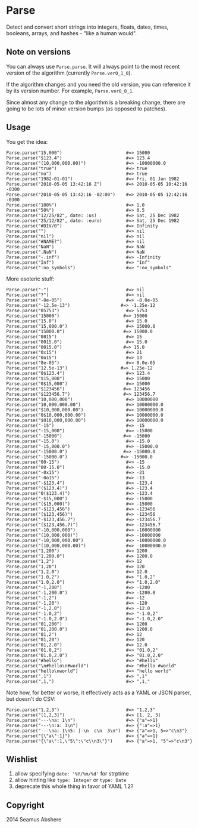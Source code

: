 # Parse

Detect and convert short strings into integers, floats, dates, times, booleans, arrays, and hashes - "like a human would".

## Note on versions

You can always use `Parse.parse`. It will always point to the most recent version of the algorithm (currently `Parse.ver0_1_0`).

If the algorithm changes and you need the old version, you can reference it by its version number. For example, `Parse.ver0_0_1`.

Since almost any change to the algorithm is a breaking change, there are going to be lots of minor version bumps (as opposed to patches).

## Usage

You get the idea:

    Parse.parse("15,000")                        #=> 15000
    Parse.parse("$123.4")                        #=> 123.4
    Parse.parse("(10,000,000.00)")               #=> -10000000.0
    Parse.parse("true")                          #=> true
    Parse.parse("no")                            #=> true
    Parse.parse("1982-01-01")                    #=> Fri, 01 Jan 1982
    Parse.parse("2010-05-05 13:42:16 Z")         #=> 2010-05-05 10:42:16 -0300
    Parse.parse("2010-05-05 13:42:16 -02:00")    #=> 2010-05-05 12:42:16 -0300
    Parse.parse("100%")                          #=> 1.0
    Parse.parse("50%")                           #=> 0.5
    Parse.parse("12/25/82", date: :us)           #=> Sat, 25 Dec 1982
    Parse.parse("25/12/82", date: :euro)         #=> Sat, 25 Dec 1982
    Parse.parse("#DIV/0")                        #=> Infinity
    Parse.parse("")                              #=> nil
    Parse.parse("nil")                           #=> nil
    Parse.parse("#NAME?")                        #=> nil
    Parse.parse("NaN")                           #=> NaN
    Parse.parse(".NaN")                          #=> NaN
    Parse.parse("-.inf")                         #=> -Infinity
    Parse.parse("Inf")                           #=> "Inf"
    Parse.parse(":no_symbols")                   #=> ":no_symbols"

More esoteric stuff:

    Parse.parse("-")                             #=> nil
    Parse.parse("?")                             #=> nil
    Parse.parse("-8e-05")                        #=> -8.0e-05
    Parse.parse("-12.5e-13")                   #=> -1.25e-12
    Parse.parse("05753")                         #=> 5753
    Parse.parse("15000")                        #=> 15000
    Parse.parse("15.0")                          #=> 15.0
    Parse.parse("15,000.0")                      #=> 15000.0
    Parse.parse("15000.0")                      #=> 15000.0
    Parse.parse("0015")                          #=> 15
    Parse.parse("0015.0")                        #=> 15.0
    Parse.parse("0015.0")                       #=> 15.0
    Parse.parse("0x15")                          #=> 21
    Parse.parse("0o15")                          #=> 13
    Parse.parse("8e-05")                         #=> 8.0e-05
    Parse.parse("12.5e-13")                    #=> 1.25e-12
    Parse.parse("0$123.4")                       #=> 123.4
    Parse.parse("$15,000")                       #=> 15000
    Parse.parse("0$15,000")                      #=> 15000
    Parse.parse("$123456")                      #=> 123456
    Parse.parse("$123456.7")                    #=> 123456.7
    Parse.parse("10,000,000")                    #=> 10000000
    Parse.parse("10,000,000.00")                 #=> 10000000.0
    Parse.parse("$10,000,000.00")                #=> 10000000.0
    Parse.parse("0$10,000,000.00")               #=> 10000000.0
    Parse.parse("$010,000,000.00")               #=> 10000000.0
    Parse.parse("-15")                           #=> -15
    Parse.parse("-15,000")                       #=> -15000
    Parse.parse("-15000")                       #=> -15000
    Parse.parse("-15.0")                         #=> -15.0
    Parse.parse("-15,000.0")                     #=> -15000.0
    Parse.parse("-15000.0")                     #=> -15000.0
    Parse.parse("-15000.0")                    #=> -15000.0
    Parse.parse("00-15")                         #=> -15
    Parse.parse("00-15.0")                       #=> -15.0
    Parse.parse("-0x15")                         #=> -21
    Parse.parse("-0o15")                         #=> -13
    Parse.parse("-$123.4")                       #=> -123.4
    Parse.parse("($123.4)")                      #=> -123.4
    Parse.parse("0($123.4)")                     #=> -123.4
    Parse.parse("-$15,000")                      #=> -15000
    Parse.parse("($15,000)")                     #=> -15000
    Parse.parse("-$123,456")                     #=> -123456
    Parse.parse("($123,456)")                    #=> -123456
    Parse.parse("-$123,456.7")                   #=> -123456.7
    Parse.parse("($123,456.7)")                  #=> -123456.7
    Parse.parse("-10,000,000")                   #=> -10000000
    Parse.parse("(10,000,000)")                  #=> -10000000
    Parse.parse("-10,000,000.00")                #=> -10000000.0
    Parse.parse("(10,000,000.00)")               #=> -10000000.0
    Parse.parse("1,200")                         #=> 1200
    Parse.parse("1,200.0")                       #=> 1200.0
    Parse.parse("1,2")                           #=> 12
    Parse.parse("1,20")                          #=> 120
    Parse.parse("1,2.0")                         #=> 12.0
    Parse.parse("1.0,2")                         #=> "1.0,2"
    Parse.parse("1.0,2.0")                       #=> "1.0,2.0"
    Parse.parse("-1,200")                        #=> -1200
    Parse.parse("-1,200.0")                      #=> -1200.0
    Parse.parse("-1,2")                          #=> -12
    Parse.parse("-1,20")                         #=> -120
    Parse.parse("-1,2.0")                        #=> -12.0
    Parse.parse("-1.0,2")                        #=> "-1.0,2"
    Parse.parse("-1.0,2.0")                      #=> "-1.0,2.0"
    Parse.parse("01,200")                        #=> 1200
    Parse.parse("01,200.0")                      #=> 1200.0
    Parse.parse("01,2")                          #=> 12
    Parse.parse("01,20")                         #=> 120
    Parse.parse("01,2.0")                        #=> 12.0
    Parse.parse("01.0,2")                        #=> "01.0,2"
    Parse.parse("01.0,2.0")                      #=> "01.0,2.0"
    Parse.parse("#hello")                        #=> "#hello"
    Parse.parse("\n#hello\n#world")              #=> "#hello #world"
    Parse.parse("hello\nworld")                  #=> "hello world"
    Parse.parse(",1")                            #=> ",1"
    Parse.parse(",1,")                           #=> ",1,"

Note how, for better or worse, it effectively acts as a YAML or JSON parser, but doesn't do CSV:

    Parse.parse("1,2,3")                         #=> "1,2,3"
    Parse.parse("[1,2,3]")                       #=> [1, 2, 3]
    Parse.parse("---\na: 1\n")                   #=> {"a"=>1}
    Parse.parse("---\n:a: 1\n")                  #=> {":a"=>1}
    Parse.parse("---\na: 1\n5: |-\n  c\n  3\n")  #=> {"a"=>1, 5=>"c\n3"}
    Parse.parse("{\"a\":1}")                     #=> {"a"=>1}
    Parse.parse("{\"a\":1,\"5\":\"c\\n3\"}")     #=> {"a"=>1, "5"=>"c\n3"}

## Wishlist

1. allow specifying `date: '%Y/%m/%d'` for strptime
1. allow hinting like `type: Integer` or `type: Date`
1. deprecate this whole thing in favor of YAML 1.2?

## Copyright

2014 Seamus Abshere
